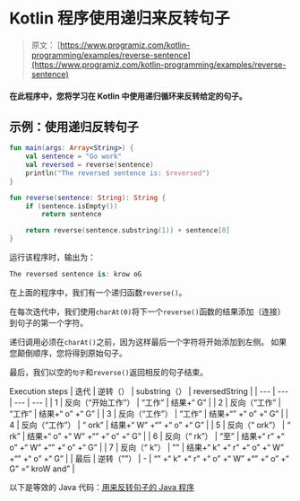 # Kotlin 程序使用递归来反转句子

> 原文： [https://www.programiz.com/kotlin-programming/examples/reverse-sentence](https://www.programiz.com/kotlin-programming/examples/reverse-sentence)

#### 在此程序中，您将学习在 Kotlin 中使用递归循环来反转给定的句子。

## 示例：使用递归反转句子

```kt
fun main(args: Array<String>) {
    val sentence = "Go work"
    val reversed = reverse(sentence)
    println("The reversed sentence is: $reversed")
}

fun reverse(sentence: String): String {
    if (sentence.isEmpty())
        return sentence

    return reverse(sentence.substring(1)) + sentence[0]
}
```

运行该程序时，输出为：

```kt
The reversed sentence is: krow oG
```

在上面的程序中，我们有一个递归函数`reverse()`。

在每次迭代中，我们使用`charAt(0)`将下一个`reverse()`函数的结果添加（连接）到句子的第一个字符。

递归调用必须在`charAt()`之前，因为这样最后一个字符将开始添加到左侧。 如果您颠倒顺序，您将得到原始句子。

最后，我们以空的`句子`和`reverse()`返回相反的句子结束。

<caption>Execution steps</caption>
| 迭代 | 逆转（） | substring（） | reversedString |
| --- | --- | --- | --- |
| 1 | 反向（“开始工作”） | “工作” | 结果+“ G” |
| 2 | 反向（“工作” | “工作” | 结果+“ o” +“ G” |
| 3 | 反向（“工作”） | “工作” | 结果+“” +“ o” +“ G” |
| 4 | 反向（“工作”） | “ ork” | 结果+“ W” +“” +“ o” +“ G” |
| 5 | 反向（“ ork”） | “ rk” | 结果+“ o” +“ W” +“” +“ o” +“ G” |
| 6 | 反向（“ rk”） | “至” | 结果+“ r” +“ o” +“ W” +“” +“ o” +“ G” |
| 7 | 反向（“ k”） | "" | 结果+“ k” +“ r” +“ o” +“ W” +“” +“ o” +“ G” |
| 最后 | 逆转（””） | - | “” +“ k” +“ r” +“ o” +“ W” +“” +“ o” +“ G” =“ kroW and” |

以下是等效的 Java 代码：[用来反转句子的 Java 程序](/java-programming/examples/reverse-sentence "Java Program to reverse a sentence")